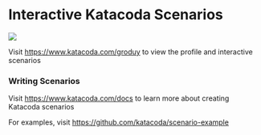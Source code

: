 # Interactive Katacoda Scenarios

[![](http://shields.katacoda.com/katacoda/groduy/count.svg)](https://www.katacoda.com/groduy "Get your profile on Katacoda.com")

Visit https://www.katacoda.com/groduy to view the profile and interactive scenarios

### Writing Scenarios
Visit https://www.katacoda.com/docs to learn more about creating Katacoda scenarios

For examples, visit https://github.com/katacoda/scenario-example
